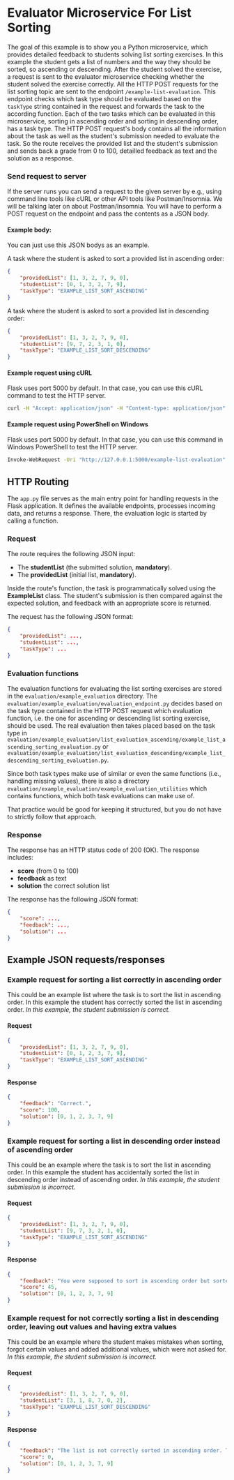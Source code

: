 # Evaluator Microservice For List Sorting

The goal of this example is to show you a Python microservice, which provides detailed feedback to students solving list sorting exercises. In this example the student gets a list of numbers and the way they should be sorted, so ascending or descending. After the student solved the exercise, a request is sent to the evaluator microservice checking whether the student solved the exercise correctly.
All the HTTP POST requests for the list sorting topic are sent to the endpoint `/example-list-evaluation`. This endpoint checks which task type should be evaluated based on the `taskType` string contained in the request and forwards the task to the according function. Each of the two tasks which can be evaluated in this microservice, sorting in ascending order and sorting in descending order, has a task type.
The HTTP POST request's body contains all the information about the task as well as the student's submission needed to evaluate the task. So the route receives the provided list and the student's submission and sends back a grade from 0 to 100, detailled feedback as text and the solution as a response.

### Send request to server
If the server runs you can send a request to the given server by e.g., using command line tools like cURL or other API tools like Postman/Insomnia. We will be talking later on about Postman/Insomnia.
You will have to perform a POST request on the endpoint and pass the contents as a JSON body.

#### Example body:
You can just use this JSON bodys as an example.

A task where the student is asked to sort a provided list in ascending order:
```json
{
    "providedList": [1, 3, 2, 7, 9, 0],
    "studentList": [0, 1, 3, 2, 7, 9],
    "taskType": "EXAMPLE_LIST_SORT_ASCENDING"
}
```

A task where the student is asked to sort a provided list in descending order:
```json
{
    "providedList": [1, 3, 2, 7, 9, 0],
    "studentList": [9, 7, 2, 3, 1, 0],
    "taskType": "EXAMPLE_LIST_SORT_DESCENDING"
}
```

#### Example request using cURL
Flask uses port 5000 by default. In that case, you can use this cURL command to test the HTTP server.
```sh
curl -H "Accept: application/json" -H "Content-type: application/json" -X POST -d '{"providedList":[1,3,2,7,9,0],"studentList":[0,1,3,2,7,9],"taskType":"EXAMPLE_LIST_SORT_ASCENDING"}' http://127.0.0.1:5000/example-list-evaluation
```

#### Example request using PowerShell on Windows
Flask uses port 5000 by default. In that case, you can use this command in Windows PowerShell to test the HTTP server.
```sh
Invoke-WebRequest -Uri "http://127.0.0.1:5000/example-list-evaluation" -ContentType "application/json" -Method POST -Body '{"providedList":[1,3,2,7,9,0],"studentList":[0,1,3,2,7,9],"taskType":"EXAMPLE_LIST_SORT_ASCENDING"}'
```

## HTTP Routing

The `app.py` file serves as the main entry point for handling requests in the Flask application. It defines the available endpoints, processes incoming data, and returns a response. There, the evaluation logic is started by calling a function.

### Request

The route requires the following JSON input:
- The **studentList** (the submitted solution, **mandatory**).
- The **providedList** (initial list, **mandatory**).

Inside the route's function, the task is programmatically solved using the **ExampleList** class. The student's submission is then compared against the expected solution, and feedback with an appropriate score is returned.

The request has the following JSON format:
```json
{
    "providedList": ...,
    "studentList": ...,
    "taskType": ...
}
```

### Evaluation functions
The evaluation functions for evaluating the list sorting exercises are stored in the `evaluation/example_evaluation` directory. The `evaluation/example_evaluation/evaluation_endpoint.py` decides based on the task type contained in the HTTP POST request which evaluation function, i.e. the one for ascending or descending list sorting exercise, should be used. The real evaluation then takes placed based on the task type in `evaluation/example_evaluation/list_evaluation_ascending/example_list_ascending_sorting_evaluation.py` or `evaluation/example_evaluation/list_evaluation_descending/example_list_descending_sorting_evaluation.py`.

Since both task types make use of similar or even the same functions (i.e., handling missing values), there is also a directory `evaluation/example_evaluation/example_evaluation_utilities` which contains functions, which both task evaluations can make use of.

That practice would be good for keeping it structured, but you do not have to strictly follow that approach.

### Response

The response has an HTTP status code of 200 (OK). The response includes:
- **score** (from 0 to 100)
- **feedback** as text
- **solution** the correct solution list

The response has the following JSON format:
```json
{
    "score": ...,
    "feedback": ...,
    "solution": ...
}
```

## Example JSON requests/responses
### Example request for sorting a list correctly in ascending order
This could be an example list where the task is to sort the list in ascending order.
In this example the student has correctly sorted the list in ascending order.
*In this example, the student submission is correct.*
#### Request
```json
{
    "providedList": [1, 3, 2, 7, 9, 0],
    "studentList": [0, 1, 2, 3, 7, 9],
    "taskType": "EXAMPLE_LIST_SORT_ASCENDING"
}
```

#### Response
```json
{
	"feedback": "Correct.",
	"score": 100,
	"solution": [0, 1, 2, 3, 7, 9]
}
```

### Example request for sorting a list in descending order instead of ascending order
This could be an example where the task is to sort the list in ascending order.
In this example the student has accidentally sorted the list in descending order instead of ascending order.
*In this example, the student submission is incorrect.*
#### Request
```json
{
    "providedList": [1, 3, 2, 7, 9, 0],
    "studentList": [9, 7, 3, 2, 1, 0],
    "taskType": "EXAMPLE_LIST_SORT_ASCENDING"
}
```

#### Response
```json
{
	"feedback": "You were supposed to sort in ascending order but sorted in descending order.",
	"score": 45,
	"solution": [0, 1, 2, 3, 7, 9]
}
```

### Example request for not correctly sorting a list in descending order, leaving out values and having extra values
This could be an example where the student makes mistakes when sorting, forgot certain values and added additional values, which were not asked for.
*In this example, the student submission is incorrect.*
#### Request
```json
{
    "providedList": [1, 3, 2, 7, 9, 0],
    "studentList": [3, 1, 8, 7, 0, 2],
    "taskType": "EXAMPLE_LIST_SORT_DESCENDING"
}
```

#### Response
```json
{
	"feedback": "The list is not correctly sorted in ascending order. The value 3 is not allowed to be before 1. The value 7 is not allowed to be before 0. The following values are present less often than expected: [9].",
	"score": 0,
	"solution": [0, 1, 2, 3, 7, 9]
}
```
